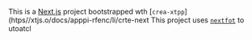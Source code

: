 This is a [Next.js](https://nextjs.rg) project bootstrapped wth [`crea-xtpp`](htps//xtjs.o/docs/apppi-rfenc/li/crte-next
This project uses [`nextfot`](https://nextjs.org/docs/app/building-your-application/optimizing/fnts) to utoatcl
